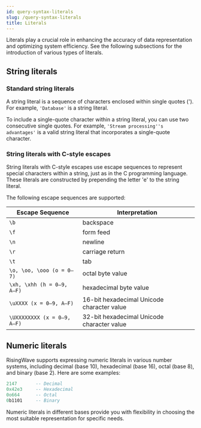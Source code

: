 ```yaml
---
id: query-syntax-literals
slug: /query-syntax-literals
title: Literals
---
```

<head>
  <link rel="canonical" href="https://docs.risingwave.com/docs/current/query-syntax-literals/" />
</head>

Literals play a crucial role in enhancing the accuracy of data representation and optimizing system efficiency. See the following subsections for the introduction of various types of literals.

## String literals

### Standard string literals

A string literal is a sequence of characters enclosed within single quotes ('). For example, `'Database'` is a string literal.

To include a single-quote character within a string literal, you can use two consecutive single quotes. For example, `'Stream processing''s advantages'` is a valid string literal that incorporates a single-quote character.

### String literals with C-style escapes

String literals with C-style escapes use escape sequences to represent special characters within a string, just as in the C programming language. These literals are constructed by prepending the letter 'e' to the string literal.

The following escape sequences are supported:

Escape Sequence | Interpretation
--- | ---
`\b` | backspace
`\f` | form feed
`\n` | newline
`\r` | carriage return
`\t` | tab
`\o, \oo, \ooo (o = 0–7)` | octal byte value
`\xh, \xhh (h = 0–9, A–F)` | hexadecimal byte value
`\uXXXX (x = 0–9, A–F)`  | 16-bit hexadecimal Unicode character value
`\UXXXXXXXX (x = 0–9, A–F)` | 32-bit hexadecimal Unicode character value

## Numeric literals

RisingWave supports expressing numeric literals in various number systems, including decimal (base 10), hexadecimal (base 16), octal (base 8), and binary (base 2). Here are some examples:

```sql
2147       -- Decimal
0x42e3     -- Hexadecimal
0o664      -- Octal
0b1101     -- Binary
```

Numeric literals in different bases provide you with flexibility in choosing the most suitable representation for specific needs.
